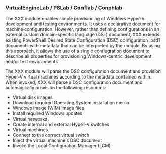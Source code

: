 ### VirtualEngineLab / PSLab / Conflab / Conphlab ###
The XXX module enables simple provisioning of Windows Hyper-V development and
testing environments. It uses a declarative document for machine configuration.
However, rather than defining configurations in an external custom domain-specific
language (DSL) document, XXX extends existing PowerShell Desired
State Configuration (DSC) configuration .psd1 documents with metadata that can
be interpreted by the module. By using this approach, it allows the use of a single
confiugration document to describe all properties for provisioning Windows-centric
development and/or test environments.

The XXX module will parse the DSC configuration document and provision
Hyper-V virtual machines according to the metadata contained within. When invoked, XXX
will parse a DSC configuration document and automagically provision the following
resources:
* Virtual disk images
 * Download required Operating System installation media
 * Windows Image (WIM) image files
 * Install required Windows updates
* Virtual networks
 * Create internal and external Hyper-V switches
* Virtual machines
 * Connect to the correct virtual switch
 * Inject the virtual machine's DSC document
 * Invoke the Local Configuration Manager (LCM)
